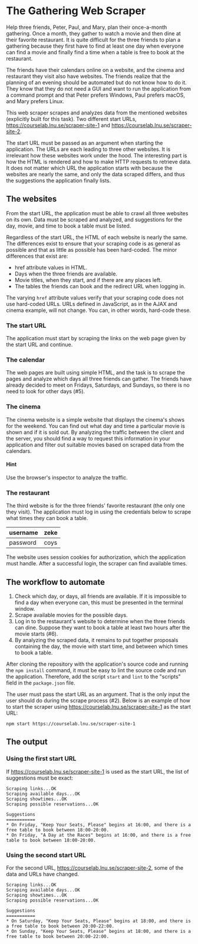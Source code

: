 # The Gathering Web Scraper

Help three friends, Peter, Paul, and Mary, plan their once-a-month gathering. Once a month, they gather to watch a movie and then dine at their favorite restaurant. It is quite difficult for the three friends to plan a gathering because they first have to find at least one day when everyone can find a movie and finally find a time when a table is free to book at the restaurant.

The friends have their calendars online on a website, and the cinema and restaurant they visit also have websites. The friends realize that the planning of an evening should be automated but do not know how to do it. They know that they do not need a GUI and want to run the application from a command prompt and that Peter prefers Windows, Paul prefers macOS, and Mary prefers Linux.

This web scraper scrapes and analyzes data from the mentioned websites (explicitly built for this task). Two different start URLs, <https://courselab.lnu.se/scraper-site-1> and <https://courselab.lnu.se/scraper-site-2>.

The start URL must be passed as an argument when starting the application. The URLs are each leading to three other websites. It is irrelevant how these websites work under the hood. The interesting part is how the HTML is rendered and how to make HTTP requests to retrieve data. It does not matter which URL the application starts with because the websites are nearly the same, and only the data scraped differs, and thus the suggestions the application finally lists.

## The websites

From the start URL, the application must be able to crawl all three websites on its own. Data must be scraped and analyzed, and suggestions for the day, movie, and time to book a table must be listed.

Regardless of the start URL, the HTML of each website is nearly the same. The differences exist to ensure that your scraping code is as general as possible and that as little as possible has been hard-coded. The minor differences that exist are:

- href attribute values in HTML.
- Days when the three friends are available.
- Movie titles, when they start, and if there are any places left.
- The tables the friends can book and the redirect URL when logging in.

The varying `href` attribute values verify that your scraping code does not use hard-coded URLs. URLs defined in JavaScript, as in the AJAX and cinema example, will not change. You can, in other words, hard-code these.

### The start URL

The application must start by scraping the links on the web page given by the start URL and continue.

### The calendar

The web pages are built using simple HTML, and the task is to scrape the pages and analyze which days all three friends can gather. The friends have already decided to meet on Fridays, Saturdays, and Sundays, so there is no need to look for other days (#5).

### The cinema

The cinema website is a simple website that displays the cinema's shows for the weekend. You can find out what day and time a particular movie is shown and if it is sold out. By analyzing the traffic between the client and the server, you should find a way to request this information in your application and filter out suitable movies based on scraped data from the calendars.

#### Hint

Use the browser's inspector to analyze the traffic.

### The restaurant

The third website is for the three friends' favorite restaurant (the only one they visit). The application must log in using the credentials below to scrape what times they can book a table.

|username|zeke|
|--------|----|
|password|coys|

The website uses session cookies for authorization, which the application must handle. After a successful login, the scraper can find available times.

## The workflow to automate

1. Check which day, or days, all friends are available. If it is impossible to find a day when everyone can, this must be presented in the terminal window.
2. Scrape available movies for the possible days.
3. Log in to the restaurant's website to determine when the three friends can dine. Suppose they want to book a table at least two hours after the movie starts (#6).
4. By analyzing the scraped data, it remains to put together proposals containing the day, the movie with start time, and between which times to book a table.

After cloning the repository with the application's source code and running the `npm install` command, it must be easy to lint the source code and run the application. Therefore, add the script `start` and `lint` to the "scripts" field in the `package.json` file. 

The user must pass the start URL as an argument. That is the only input the user should do during the scrape process (#2). Below is an example of how to start the scraper using <https://courselab.lnu.se/scraper-site-1> as the start URL:

```shell
npm start https://courselab.lnu.se/scraper-site-1
```


## The output

### Using the first start URL

If <https://courselab.lnu.se/scraper-site-1> is used as the start URL, the list of suggestions must be exact:

```shell
Scraping links...OK
Scraping available days...OK
Scraping showtimes...OK
Scraping possible reservations...OK

Suggestions
===========
* On Friday, "Keep Your Seats, Please" begins at 16:00, and there is a free table to book between 18:00-20:00.
* On Friday, "A Day at the Races" begins at 16:00, and there is a free table to book between 18:00-20:00.
```

### Using the second start URL

For the second URL, <https://courselab.lnu.se/scraper-site-2>, some of the data and URLs have changed. 
```shell
Scraping links...OK
Scraping available days...OK
Scraping showtimes...OK
Scraping possible reservations...OK

Suggestions
===========
* On Saturday, "Keep Your Seats, Please" begins at 18:00, and there is a free table to book between 20:00-22:00.
* On Sunday, "Keep Your Seats, Please" begins at 18:00, and there is a free table to book between 20:00-22:00.
```


